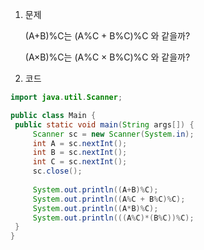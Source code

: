 1. 문제

   (A+B)%C는 (A%C + B%C)%C 와 같을까?

   (A×B)%C는 (A%C × B%C)%C 와 같을까?

2.  코드

   ```java
   import java.util.Scanner;
   
   public class Main {
   	public static void main(String args[]) {
   		Scanner sc = new Scanner(System.in);
   		int A = sc.nextInt();
   		int B = sc.nextInt();
   		int C = sc.nextInt();
   		sc.close();
   		
   		System.out.println((A+B)%C);
   		System.out.println((A%C + B%C)%C);
   		System.out.println((A*B)%C);
   		System.out.println(((A%C)*(B%C))%C);
   	}
   }
   ```

   